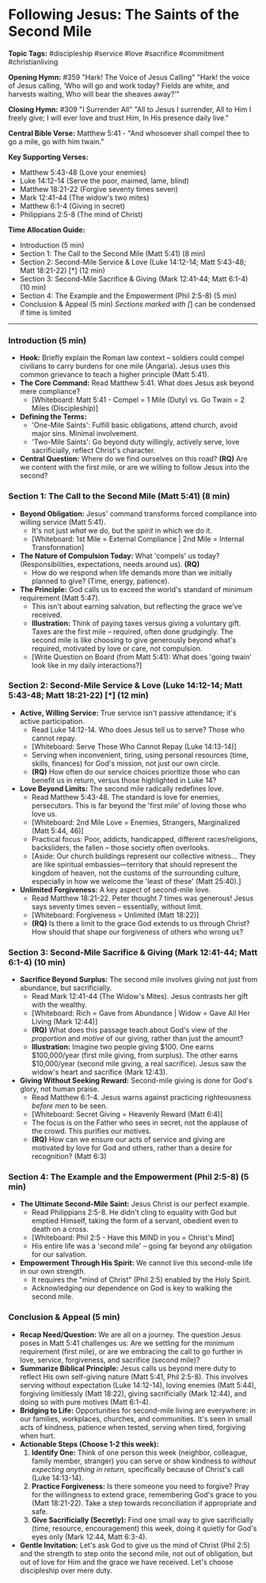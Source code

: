 # Following Jesus: The Saints of the Second Mile

**Topic Tags:** #discipleship #service #love #sacrifice #commitment
#christianliving

**Opening Hymn:** #359 "Hark! The Voice of Jesus Calling" "Hark! the voice of
Jesus calling, ‘Who will go and work today? Fields are white, and harvests
waiting, Who will bear the sheaves away?’"

**Closing Hymn:** #309 "I Surrender All" "All to Jesus I surrender, All to Him I
freely give; I will ever love and trust Him, In His presence daily live."

**Central Bible Verse:** Matthew 5:41 - "And whosoever shall compel thee to go a
mile, go with him twain."

**Key Supporting Verses:**

- Matthew 5:43-48 (Love your enemies)
- Luke 14:12-14 (Serve the poor, maimed, lame, blind)
- Matthew 18:21-22 (Forgive seventy times seven)
- Mark 12:41-44 (The widow's two mites)
- Matthew 6:1-4 (Giving in secret)
- Philippians 2:5-8 (The mind of Christ)

**Time Allocation Guide:**

- Introduction (5 min)
- Section 1: The Call to the Second Mile (Matt 5:41) (8 min)
- Section 2: Second-Mile Service & Love (Luke 14:12-14; Matt 5:43-48; Matt
  18:21-22) [*] (12 min)
- Section 3: Second-Mile Sacrifice & Giving (Mark 12:41-44; Matt 6:1-4) (10 min)
- Section 4: The Example and the Empowerment (Phil 2:5-8) (5 min)
- Conclusion & Appeal (5 min) _Sections marked with [_] can be condensed if time
  is limited

---

### Introduction (5 min)

- **Hook:** Briefly explain the Roman law context – soldiers could compel
  civilians to carry burdens for one mile (Angaria). Jesus uses this common
  grievance to teach a higher principle (Matt 5:41).
- **The Core Command:** Read Matthew 5:41. What does Jesus ask beyond mere
  compliance?
  - [Whiteboard: Matt 5:41 - Compel = 1 Mile (Duty) vs. Go Twain = 2 Miles
    (Discipleship)]
- **Defining the Terms:**
  - 'One-Mile Saints': Fulfill basic obligations, attend church, avoid major
    sins. Minimal involvement.
  - 'Two-Mile Saints': Go beyond duty willingly, actively serve, love
    sacrificially, reflect Christ's character.
- **Central Question:** Where do we find ourselves on this road? **(RQ)** Are we
  content with the first mile, or are we willing to follow Jesus into the
  second?

### Section 1: The Call to the Second Mile (Matt 5:41) (8 min)

- **Beyond Obligation:** Jesus' command transforms forced compliance into
  willing service (Matt 5:41).
  - It's not just _what_ we do, but the _spirit_ in which we do it.
  - [Whiteboard: 1st Mile = External Compliance | 2nd Mile = Internal
    Transformation]
- **The Nature of Compulsion Today:** What 'compels' us today?
  (Responsibilities, expectations, needs around us). **(RQ)**
  - How do we respond when life demands more than we initially planned to give?
    (Time, energy, patience).
- **The Principle:** God calls us to exceed the world's standard of minimum
  requirement (Matt 5:47).
  - This isn't about earning salvation, but reflecting the grace we've received.
  - **Illustration:** Think of paying taxes versus giving a voluntary gift.
    Taxes are the first mile – required, often done grudgingly. The second mile
    is like choosing to give generously beyond what's required, motivated by
    love or care, not compulsion.
  - [Write Question on Board (from Matt 5:41): What does 'going twain' look like
    in my daily interactions?]

### Section 2: Second-Mile Service & Love (Luke 14:12-14; Matt 5:43-48; Matt 18:21-22) [*] (12 min)

- **Active, Willing Service:** True service isn't passive attendance; it's
  active participation.
  - Read Luke 14:12-14. Who does Jesus tell us to serve? Those who cannot repay.
  - [Whiteboard: Serve Those Who Cannot Repay (Luke 14:13-14)]
  - Serving when inconvenient, tiring, using personal resources (time, skills,
    finances) for God's mission, not just our own circle.
  - **(RQ)** How often do our service choices prioritize those who can benefit
    us in return, versus those highlighted in Luke 14?
- **Love Beyond Limits:** The second mile radically redefines love.
  - Read Matthew 5:43-48. The standard is love for enemies, persecutors. This is
    far beyond the 'first mile' of loving those who love us.
  - [Whiteboard: 2nd Mile Love = Enemies, Strangers, Marginalized (Matt 5:44,
    46)]
  - Practical focus: Poor, addicts, handicapped, different races/religions,
    backsliders, the fallen – those society often overlooks.
  - [Aside: Our church buildings represent our collective witness... They are
    like spiritual embassies—territory that should represent the kingdom of
    heaven, not the customs of the surrounding culture, especially in how we
    welcome the 'least of these' (Matt 25:40).]
- **Unlimited Forgiveness:** A key aspect of second-mile love.
  - Read Matthew 18:21-22. Peter thought 7 times was generous! Jesus says
    seventy times seven – essentially, without limit.
  - [Whiteboard: Forgiveness = Unlimited (Matt 18:22)]
  - **(RQ)** Is there a limit to the grace God extends to us through Christ? How
    should that shape our forgiveness of others who wrong us?

### Section 3: Second-Mile Sacrifice & Giving (Mark 12:41-44; Matt 6:1-4) (10 min)

- **Sacrifice Beyond Surplus:** The second mile involves giving not just from
  abundance, but sacrificially.
  - Read Mark 12:41-44 (The Widow's Mites). Jesus contrasts her gift with the
    wealthy.
  - [Whiteboard: Rich = Gave from Abundance | Widow = Gave All Her Living (Mark
    12:44)]
  - **(RQ)** What does this passage teach about God's view of the _proportion_
    and _motive_ of our giving, rather than just the amount?
  - **Illustration:** Imagine two people giving $100. One earns $100,000/year
    (first mile giving, from surplus). The other earns $10,000/year (second mile
    giving, a real sacrifice). Jesus saw the widow's heart and sacrifice (Mark
    12:43).
- **Giving Without Seeking Reward:** Second-mile giving is done for God's glory,
  not human praise.
  - Read Matthew 6:1-4. Jesus warns against practicing righteousness _before
    men_ to be seen.
  - [Whiteboard: Secret Giving = Heavenly Reward (Matt 6:4)]
  - The focus is on the Father who sees in secret, not the applause of the
    crowd. This purifies our motives.
  - **(RQ)** How can we ensure our acts of service and giving are motivated by
    love for God and others, rather than a desire for recognition? (Matt 6:3)

### Section 4: The Example and the Empowerment (Phil 2:5-8) (5 min)

- **The Ultimate Second-Mile Saint:** Jesus Christ is our perfect example.
  - Read Philippians 2:5-8. He didn't cling to equality with God but emptied
    Himself, taking the form of a servant, obedient even to death on a cross.
  - [Whiteboard: Phil 2:5 - Have this MIND in you = Christ's Mind]
  - His entire life was a 'second mile' – going far beyond any obligation for
    our salvation.
- **Empowerment Through His Spirit:** We cannot live this second-mile life in
  our own strength.
  - It requires the "mind of Christ" (Phil 2:5) enabled by the Holy Spirit.
  - Acknowledging our dependence on God is key to walking the second mile.

### Conclusion & Appeal (5 min)

- **Recap Need/Question:** We are all on a journey. The question Jesus poses in
  Matt 5:41 challenges us: Are we settling for the minimum requirement (first
  mile), or are we embracing the call to go further in love, service,
  forgiveness, and sacrifice (second mile)?
- **Summarize Biblical Principle:** Jesus calls us beyond mere duty to reflect
  His own self-giving nature (Matt 5:41, Phil 2:5-8). This involves serving
  without expectation (Luke 14:12-14), loving enemies (Matt 5:44), forgiving
  limitlessly (Matt 18:22), giving sacrificially (Mark 12:44), and doing so with
  pure motives (Matt 6:1-4).
- **Bridging to Life:** Opportunities for second-mile living are everywhere: in
  our families, workplaces, churches, and communities. It's seen in small acts
  of kindness, patience when tested, serving when tired, forgiving when hurt.
- **Actionable Steps (Choose 1-2 this week):**
  1.  **Identify One:** Think of one person this week (neighbor, colleague,
      family member, stranger) you can serve or show kindness to _without
      expecting anything in return_, specifically because of Christ's call (Luke
      14:13-14).
  2.  **Practice Forgiveness:** Is there someone you need to forgive? Pray for
      the willingness to extend grace, remembering God's grace to you (Matt
      18:21-22). Take a step towards reconciliation if appropriate and safe.
  3.  **Give Sacrificially (Secretly):** Find one small way to give
      sacrificially (time, resource, encouragement) this week, doing it quietly
      for God's eyes only (Mark 12:44, Matt 6:3-4).
- **Gentle Invitation:** Let's ask God to give us the mind of Christ (Phil 2:5)
  and the strength to step onto the second mile, not out of obligation, but out
  of love for Him and the grace we have received. Let's choose discipleship over
  mere duty.
